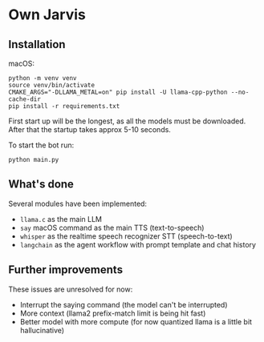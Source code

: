# Own Jarvis

## Installation

macOS:
```
python -m venv venv
source venv/bin/activate
CMAKE_ARGS="-DLLAMA_METAL=on" pip install -U llama-cpp-python --no-cache-dir
pip install -r requirements.txt
```

First start up will be the longest, as all the models must be downloaded. After that the startup takes approx 5-10 seconds.

To start the bot run:

```
python main.py
```

## What's done

Several modules have been implemented:
- `llama.c` as the main LLM
- `say` macOS command as the main TTS (text-to-speech)
- `whisper` as the realtime speech recognizer STT (speech-to-text)
- `langchain` as the agent workflow with prompt template and chat history

## Further improvements

These issues are unresolved for now:
- Interrupt the saying command (the model can't be interrupted)
- More context (llama2 prefix-match limit is being hit fast)
- Better model with more compute (for now quantized llama is a little bit hallucinative)
